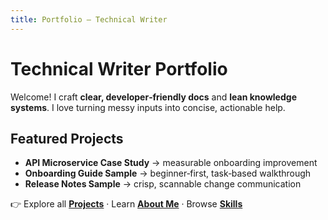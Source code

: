 ```yaml
---
title: Portfolio — Technical Writer
---
```



# Technical Writer Portfolio


Welcome! I craft **clear, developer‑friendly docs** and **lean knowledge systems**. I love turning messy inputs into concise, actionable help.


## Featured Projects
- **API Microservice Case Study** → measurable onboarding improvement
- **Onboarding Guide Sample** → beginner‑first, task‑based walkthrough
- **Release Notes Sample** → crisp, scannable change communication


👉 Explore all **[Projects](/projects/)** · Learn **[About Me](/about/)** · Browse **[Skills](/skills/)**
